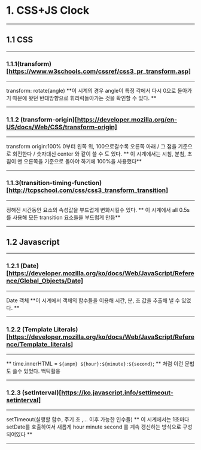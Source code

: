 # 1. CSS+JS Clock

---

## 1.1 CSS

---

### 1.1.1(transform)[https://www.w3schools.com/cssref/css3_pr_transform.asp]

---

transform: rotate(angle)
**이 시계의 경우 angle이 특정 각에서 다시 0으로 돌아가기 때문에 왓던 반대방향으로 휘리릭돌아가는 것을 확인할 수 있다. **

---

### 1.1.2 (transform-origin)[https://developer.mozilla.org/en-US/docs/Web/CSS/transform-origin]

---

transform origin:100%
0부터 왼쪽 위, 100으로갈수록 오른쪽 아래 / 그 점을 기준으로 회전한다 / 숫자대신 center 와 같이 쓸 수 도 있다.
** 이 시계에서는 시침, 분침, 초침이 맨 오른쪽을 기준으로 돌아야 하기에 100%을 사용했다**

---

### 1.1.3(transition-timing-function)[http://tcpschool.com/css/css3_transform_transition]

---

정해진 시간동안 요소의 속성값을 부드럽게 변화시킬수 있다.
** 이 시계에서 all 0.5s 를 사용해 모든 transition 요소들을 부드럽게 만듬**

---

## 1.2 Javascript

---

### 1.2.1 (Date)[https://developer.mozilla.org/ko/docs/Web/JavaScript/Reference/Global_Objects/Date]

---

Date 객체
**이 시계에서 객체의 함수들을 이용해 시간, 분, 초 값을 추출해 낼 수 있었다. **

---

### 1.2.2 (Template Literals)[https://developer.mozilla.org/ko/docs/Web/JavaScript/Reference/Template_literals]

---

** time.innerHTML = `${ampm} ${hour}:${minute}:${second}`; ** 처럼 이런 문법도 쓸수 있었다. 백틱활용

---

### 1.2.3 (setInterval)[https://ko.javascript.info/settimeout-setinterval]

---

setTimeout(실행할 함수, 주기 초 ,... 이후 가능한 인수들)
** 이 시계에서는 1초마다 setDate를 호출하여서 새롭게 hour minute second 를 계속 갱신하는 방식으로 구성되어있다 **

---
